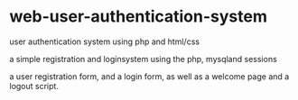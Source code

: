 # web-user-authentication-system
user authentication system using php and html/css

 a simple registration and loginsystem using the php, mysqland sessions
 
 
  a user registration form, and  a login form, as well as a welcome page and a logout script.
